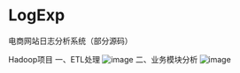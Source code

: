 # LogExp
电商网站日志分析系统（部分源码）

Hadoop项目
一、ETL处理
![image](https://user-images.githubusercontent.com/88242396/153538591-75a34f81-af2d-4615-9a6e-21f6fb084047.png)
二、业务模块分析
![image](https://user-images.githubusercontent.com/88242396/153538188-ba384d6a-b2fb-4538-9041-5cfec39f7c8d.png)
